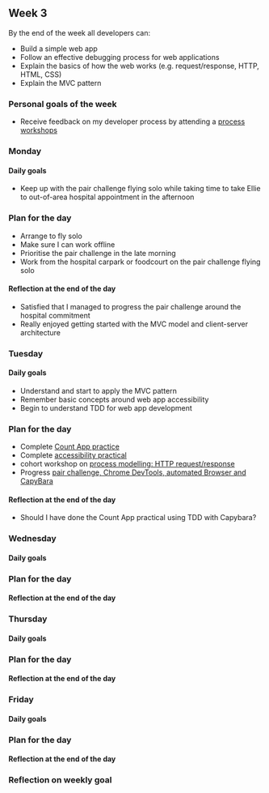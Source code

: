 ## Week 3

By the end of the week all developers can:

* Build a simple web app
* Follow an effective debugging process for web applications
* Explain the basics of how the web works (e.g. request/response, HTTP, HTML, CSS)
* Explain the MVC pattern

### Personal goals of the week

* Receive feedback on my developer process by attending a [process workshops](https://github.com/makersacademy/skills-workshops/tree/main/process_review)

### Monday

#### Daily goals

* Keep up with the pair challenge flying solo while taking time to take Ellie to out-of-area hospital appointment in the afternoon

### Plan for the day

* Arrange to fly solo
* Make sure I can work offline
* Prioritise the pair challenge in the late morning
* Work from the hospital carpark or foodcourt on the pair challenge flying solo

#### Reflection at the end of the day

* Satisfied that I managed to progress the pair challenge around the hospital commitment
* Really enjoyed getting started with the MVC model and client-server architecture

### Tuesday

#### Daily goals

* Understand and start to apply the MVC pattern
* Remember basic concepts around web app accessibility
* Begin to understand TDD for web app development

### Plan for the day

* Complete [Count App practice](https://github.com/makersacademy/count-sinatra)
* Complete [accessibility practical](https://github.com/makersacademy/course/blob/main/pills/accessibility.md)
* cohort workshop on [process modelling: HTTP request/response](https://us04web.zoom.us/j/6231155184?pwd=UHBaK2tyMU4wUmM0U1dRVzBWNmxCUT09)
* Progress [pair challenge, Chrome DevTools, automated Browser and CapyBara](https://github.com/makersacademy/course/tree/main/intro_to_the_web)

#### Reflection at the end of the day

* Should I have done the Count App practical using TDD with Capybara?

### Wednesday

#### Daily goals

### Plan for the day

#### Reflection at the end of the day

### Thursday

#### Daily goals

### Plan for the day

#### Reflection at the end of the day

### Friday

#### Daily goals

### Plan for the day

#### Reflection at the end of the day

### Reflection on weekly goal
